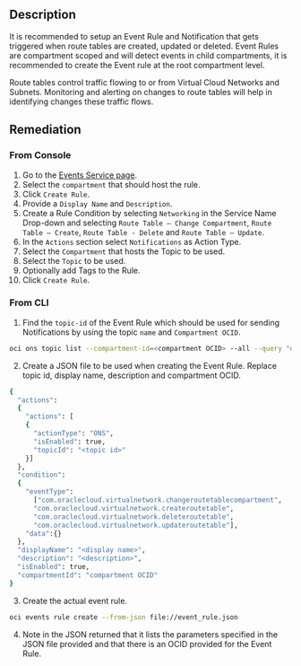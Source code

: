 ## Description

It is recommended to setup an Event Rule and Notification that gets triggered when route tables are created, updated or deleted. Event Rules are compartment scoped and will detect events in child compartments, it is recommended to create the Event rule at the root compartment level.

Route tables control traffic flowing to or from Virtual Cloud Networks and Subnets. Monitoring and alerting on changes to route tables will help in identifying changes these traffic flows.

## Remediation

### From Console

1. Go to the [Events Service page](https://console.us-ashburn1.oraclecloud.com/events/rules).
2. Select the `compartment` that should host the rule.
3. Click `Create Rule`.
4. Provide a `Display Name` and `Description`.
5. Create a Rule Condition by selecting `Networking` in the Service Name Drop-down and selecting `Route Table – Change Compartment`, `Route Table – Create`, `Route Table - Delete` and `Route Table – Update`.
6. In the `Actions` section select `Notifications` as Action Type.
7. Select the `Compartment` that hosts the Topic to be used.
8. Select the `Topic` to be used.
9. Optionally add Tags to the Rule.
10. Click `Create Rule`.

### From CLI

1. Find the `topic-id` of the Event Rule which should be used for sending Notifications by using the topic `name` and `Compartment OCID`.

```bash
oci ons topic list --compartment-id=<compartment OCID> --all --query "data [?name=='<topic_name>']".{"name:name,topic_id:\"topic-id\""} --output table
```

2. Create a JSON file to be used when creating the Event Rule. Replace topic id, display name, description and compartment OCID.

```bash
{
  "actions":
  {
    "actions": [
    {
      "actionType": "ONS",
      "isEnabled": true,
      "topicId": "<topic id>"
    }]
  },
  "condition":
  {
    "eventType":
      ["com.oraclecloud.virtualnetwork.changeroutetablecompartment",
      "com.oraclecloud.virtualnetwork.createroutetable",
      "com.oraclecloud.virtualnetwork.deleteroutetable",
      "com.oraclecloud.virtualnetwork.updateroutetable"],
    "data":{}
  },
  "displayName": "<display name>",
  "description": "<description>",
  "isEnabled": true,
  "compartmentId": "compartment OCID"
}
```

3. Create the actual event rule.

```bash
oci events rule create --from-json file://event_rule.json
```

4. Note in the JSON returned that it lists the parameters specified in the JSON file provided and that there is an OCID provided for the Event Rule.